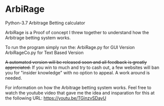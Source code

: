 # ArbiRage
Python-3.7 Arbitrage Betting calculator

ArbiRage is a Proof of concept I threw together to understand how the Arbitrage betting system works. 

To run the program simply run the:
ArbiRage.py for  GUI Version
ArbiRageCo.py for Text Based Version

~~A automated version will be released soon and all feedback is greatly appreciated.~~
If you win to much and try to cash out, a few websites will ban you for "insider knowledge" with
no option to appeal.
A work around is needed. 

For information on how the Arbitrage betting system works. Feel free to watch the youtube video that 
gave me the idea and insparation for this at the following URL: https://youtu.be/TGinzvSDayU
